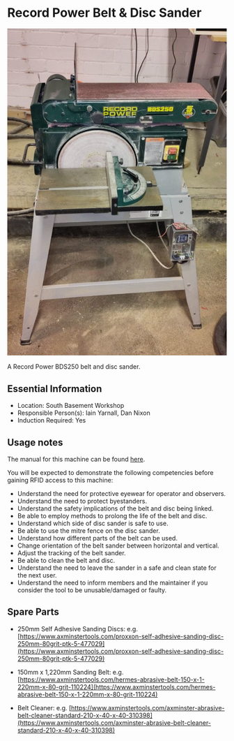 # Record Power Belt & Disc Sander

[<img class="equipment-thumbnail" src="./images/overview.jpg" alt="Belt and disc sander overview">](./images/overview.jpg)

A Record Power BDS250 belt and disc sander.

## Essential Information

- Location: South Basement Workshop
- Responsible Person(s): Iain Yarnall, Dan Nixon
- Induction Required: Yes

## Usage notes

The manual for this machine can be found [here](./manual.pdf).

You will be expected to demonstrate the following competencies before gaining RFID access to this machine:

- Understand the need for protective eyewear for operator and observers.
- Understand the need to protect byestanders.
- Understand the safety implications of the belt and disc being linked.
- Be able to employ methods to prolong the life of the belt and disc.
- Understand which side of disc sander is safe to use.
- Be able to use the mitre fence on the disc sander.
- Understand how different parts of the belt can be used.
- Change orientation of the belt sander between horizontal and vertical.
- Adjust the tracking of the belt sander.
- Be able to clean the belt and disc.
- Understand the need to leave the sander in a safe and clean state for the next user.
- Understand the need to inform members and the maintainer if you consider the tool to be unusable/damaged or faulty.

## Spare Parts

- 250mm Self Adhesive Sanding Discs: e.g. [https://www.axminstertools.com/proxxon-self-adhesive-sanding-disc-250mm-80grit-ptk-5-477029](https://www.axminstertools.com/proxxon-self-adhesive-sanding-disc-250mm-80grit-ptk-5-477029)
- 150mm x 1,220mm Sanding Belt: e.g. [https://www.axminstertools.com/hermes-abrasive-belt-150-x-1-220mm-x-80-grit-110224](https://www.axminstertools.com/hermes-abrasive-belt-150-x-1-220mm-x-80-grit-110224)

- Belt Cleaner: e.g. [https://www.axminstertools.com/axminster-abrasive-belt-cleaner-standard-210-x-40-x-40-310398](https://www.axminstertools.com/axminster-abrasive-belt-cleaner-standard-210-x-40-x-40-310398)
